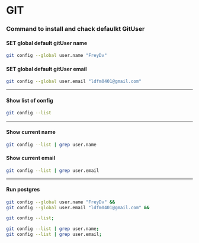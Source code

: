 # GIT

### Command to install and chack defaulkt GitUser

#### SET global default gitUser name
```bash
git config --global user.name "FreyDv"
```
#### SET global default gitUser email
```bash
git config --global user.email "ldfm0401@gmail.com"
```
--- 
#### Show list of config 
```bash
git config --list
```
---
#### Show current name 
```bash
git config --list | grep user.name
```
#### Show current email
```bash
git config --list | grep user.email
```
---
#### Run postgres
```bash
git config --global user.name "FreyDv" && 
git config --global user.email "ldfm0401@gmail.com" &&

git config --list;

git config --list | grep user.name;
git config --list | grep user.email;
```
